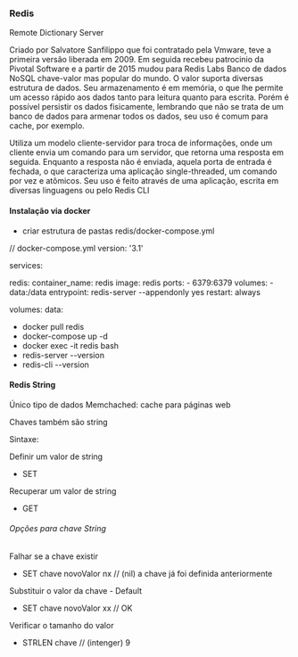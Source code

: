 ### Redis

Remote Dictionary Server


Criado por Salvatore Sanfilippo que foi contratado pela Vmware, teve a primeira versão liberada em 2009. Em seguida recebeu patrocinio da Pivotal Software e a partir de 2015 mudou para Redis Labs 
Banco de dados NoSQL chave-valor mas popular do mundo. O valor suporta diversas estrutura de dados.
Seu armazenamento é em memória, o que lhe permite um acesso rápido aos dados tanto para leitura quanto para escrita. Porém é possível persistir os dados fisicamente, lembrando que não se trata de um banco de dados para armenar todos os dados, seu uso é comum para cache, por exemplo.


Utiliza um modelo cliente-servidor para troca de informações, onde um cliente envia um comando para um servidor, que retorna uma resposta em seguida.
Enquanto a resposta não é enviada, aquela porta de entrada é fechada, o que caracteriza uma aplicação single-threaded, um comando por vez e atômicos.
Seu uso é feito através de uma aplicação, escrita em diversas linguagens ou pelo Redis CLI


#### Instalação via docker

- criar estrutura de pastas redis/docker-compose.yml


// docker-compose.yml
version: '3.1'

services:

  redis:
    container_name: redis
    image: redis
    ports:
      - 6379:6379
    volumes:
      - data:/data
    entrypoint: redis-server --appendonly yes
    restart: always      

volumes:
  data:


- docker pull redis
- docker-compose up -d
- docker exec -it redis bash
- redis-server --version
- redis-cli --version


#### Redis String

Único tipo de dados Memchached: cache para páginas web

Chaves também são string

Sintaxe:

Definir um valor de string
- SET <chave> <valor>

Recuperar um valor de string
- GET <chave>

###### Opções para chave String

Falhar se a chave existir
- SET chave novoValor nx
// (nil) a chave já foi definida anteriormente

Substituir o valor da chave - Default
- SET chave novoValor xx
// OK

Verificar o tamanho do valor
- STRLEN chave
// (intenger) 9
